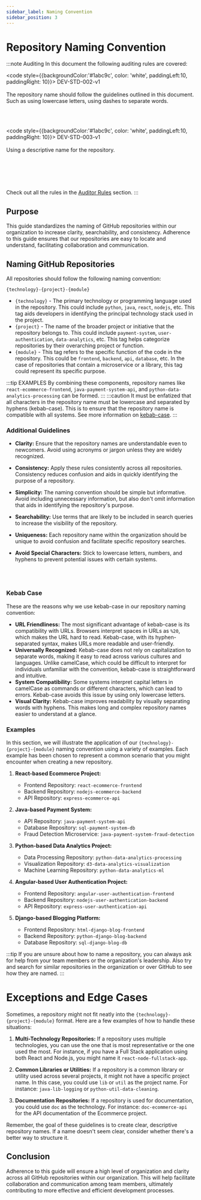 ```yaml
---
sidebar_label: Naming Convention
sidebar_position: 3
---
```


# Repository Naming Convention

:::note Auditing
In this document the following auditing rules are covered:

<code style={{backgroundColor:'#1abc9c', color: 'white', paddingLeft:10, paddingRight: 10}}>
DEV-STD-002-v1
</code>
<br></br>
The repository name should follow the guidelines outlined in this document. Such as using lowercase letters, using dashes to separate words.

<br></br>

<code style={{backgroundColor:'#1abc9c', color: 'white', paddingLeft:10, paddingRight: 10}}>
DEV-STD-003-v1
</code>
<br></br>
Using a descriptive name for the repository.

<br></br>
<br></br>

Check out all the rules in the <a href="/auditor/rules">Auditor Rules</a> section.
:::


## Purpose

This guide standardizes the naming of GitHub repositories within our organization to increase clarity, searchability, and consistency. Adherence to this guide ensures that our repositories are easy to locate and understand, facilitating collaboration and communication.


## Naming GitHub Repositories

[//]: # (Our naming convention comprises three key components separated by hyphens: `{technology}-{project}-{module}`.)

All repositories should follow the following naming convention:

`{technology}-{project}-{module}`
- `{technology}` - The primary technology or programming language used in the repository. This could include `python`, `java`, `react`, `nodejs`, etc. This tag aids developers in identifying the principal technology stack used in the project.
- `{project}` - The name of the broader project or initiative that the repository belongs to. This could include `payment-system`, `user-authentication`, `data-analytics`, etc. This tag helps categorize repositories by their overarching project or function.
- `{module}` - This tag refers to the specific function of the code in the repository. This could be `frontend`, `backend`, `api`, `database`, etc. In the case of repositories that contain a microservice or a library, this tag could represent its specific purpose.

:::tip EXAMPLES
By combining these components, repository names like `react-ecommerce-frontend`, `java-payment-system-api`, and `python-data-analytics-processing` can be formed.
:::
:::caution
It must be enfatized that all characters in the repository name must be lowercase and separated by hyphens (kebab-case). This is to ensure that the repository name is compatible with all systems.
See more information on [kebab-case](#why-use-kebab-case-in-repository-naming).
:::

### Additional Guidelines

- **Clarity:** Ensure that the repository names are understandable even to newcomers. Avoid using acronyms or jargon unless they are widely recognized.

- **Consistency:** Apply these rules consistently across all repositories. Consistency reduces confusion and aids in quickly identifying the purpose of a repository.

- **Simplicity:** The naming convention should be simple but informative. Avoid including unnecessary information, but also don't omit information that aids in identifying the repository's purpose.

- **Searchability:** Use terms that are likely to be included in search queries to increase the visibility of the repository.

- **Uniqueness:** Each repository name within the organization should be unique to avoid confusion and facilitate specific repository searches.

- **Avoid Special Characters:** Stick to lowercase letters, numbers, and hyphens to prevent potential issues with certain systems.

<br></br>

### Kebab Case

These are the reasons why we use kebab-case in our repository naming convention:

- **URL Friendliness:** The most significant advantage of kebab-case is its compatibility with URLs. Browsers interpret spaces in URLs as `%20`, which makes the URL hard to read. Kebab-case, with its hyphen-separated syntax, makes URLs more readable and user-friendly.
- **Universally Recognized:** Kebab-case does not rely on capitalization to separate words, making it easy to read across various cultures and languages. Unlike camelCase, which could be difficult to interpret for individuals unfamiliar with the convention, kebab-case is straightforward and intuitive.
- **System Compatibility:** Some systems interpret capital letters in camelCase as commands or different characters, which can lead to errors. Kebab-case avoids this issue by using only lowercase letters.
- **Visual Clarity:** Kebab-case improves readability by visually separating words with hyphens. This makes long and complex repository names easier to understand at a glance.


### Examples

In this section, we will illustrate the application of our `{technology}-{project}-{module}` naming convention using a variety of examples. Each example has been chosen to represent a common scenario that you might encounter when creating a new repository.

1. **React-based Ecommerce Project:**
    - Frontend Repository: `react-ecommerce-frontend`
    - Backend Repository: `nodejs-ecommerce-backend`
    - API Repository: `express-ecommerce-api`

2. **Java-based Payment System:**
    - API Repository: `java-payment-system-api`
    - Database Repository: `sql-payment-system-db`
    - Fraud Detection Microservice: `java-payment-system-fraud-detection`

3. **Python-based Data Analytics Project:**
    - Data Processing Repository: `python-data-analytics-processing`
    - Visualization Repository: `d3-data-analytics-visualization`
    - Machine Learning Repository: `python-data-analytics-ml`

4. **Angular-based User Authentication Project:**
    - Frontend Repository: `angular-user-authentication-frontend`
    - Backend Repository: `nodejs-user-authentication-backend`
    - API Repository: `express-user-authentication-api`

5. **Django-based Blogging Platform:**
    - Frontend Repository: `html-django-blog-frontend`
    - Backend Repository: `python-django-blog-backend`
    - Database Repository: `sql-django-blog-db`

:::tip
If you are unsure about how to name a repository, you can always ask for help from your team members or the organization's leadership.
Also try and search for similar repositories in the organization or over GitHub to see how they are named.
:::

# Exceptions and Edge Cases

Sometimes, a repository might not fit neatly into the `{technology}-{project}-{module}` format. Here are a few examples of how to handle these situations:

1. **Multi-Technology Repositories:** If a repository uses multiple technologies, you can use the one that is most representative or the one used the most. For instance, if you have a Full Stack application using both React and Node.js, you might name it `react-node-fullstack-app`.

2. **Common Libraries or Utilities:** If a repository is a common library or utility used across several projects, it might not have a specific project name. In this case, you could use `lib` or `util` as the project name. For instance: `java-lib-logging` or `python-util-data-cleaning`.

3. **Documentation Repositories:** If a repository is used for documentation, you could use `doc` as the technology. For instance: `doc-ecommerce-api` for the API documentation of the Ecommerce project.

Remember, the goal of these guidelines is to create clear, descriptive repository names. If a name doesn't seem clear, consider whether there's a better way to structure it.

## Conclusion

Adherence to this guide will ensure a high level of organization and clarity across all GitHub repositories within our organization. This will help facilitate collaboration and communication among team members, ultimately contributing to more effective and efficient development processes.

